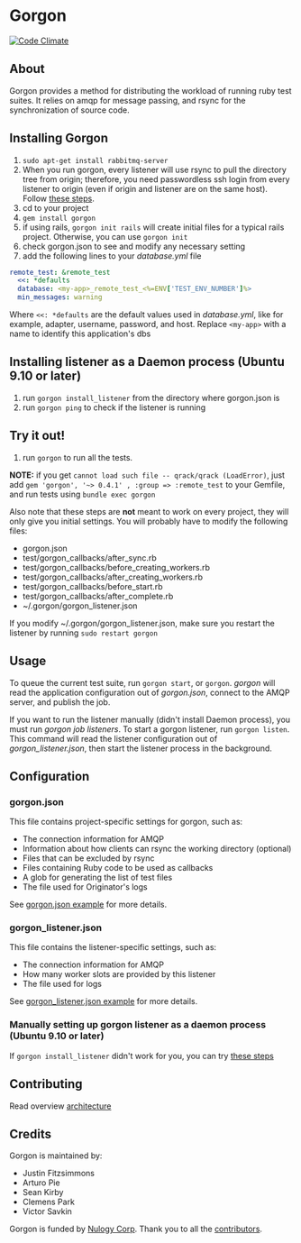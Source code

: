 Gorgon
=====================

[![Code Climate](https://codeclimate.com/repos/52fe375ae30ba05ab2018c4b/badges/967fbf3b79e48ece4405/gpa.png)](https://codeclimate.com/repos/52fe375ae30ba05ab2018c4b/feed)

About
---------------------

Gorgon provides a method for distributing the workload of running ruby test suites. It relies on amqp for message passing, and rsync for the synchronization of source code.

Installing Gorgon
-----------------
1. `sudo apt-get install rabbitmq-server`
1. When you run gorgon, every listener will use rsync to pull the directory tree from origin; therefore, you need passwordless ssh login from every listener to origin (even if origin and listener are on the same host). Follow [these steps](http://linuxconfig.org/Passwordless_ssh).
1. cd to your project
1. `gem install gorgon`
1. if using rails, `gorgon init rails` will create initial files for a typical rails project. Otherwise, you can use `gorgon init`
1. check gorgon.json to see and modify any necessary setting
1. add the following lines to your _database.yml_ file

```yaml
remote_test: &remote_test
  <<: *defaults
  database: <my-app>_remote_test_<%=ENV['TEST_ENV_NUMBER']%>
  min_messages: warning
```

Where `<<: *defaults` are the default values used in _database.yml_, like for example, adapter, username, password, and host. Replace `<my-app>` with a name to identify this application's dbs

Installing listener as a Daemon process (Ubuntu 9.10 or later)
----------------------------------------------------------------
1. run `gorgon install_listener` from the directory where gorgon.json is
1. run `gorgon ping` to check if the listener is running

Try it out!
-----------
1. run `gorgon` to run all the tests.

**NOTE:** if you get `cannot load such file -- qrack/qrack (LoadError)`, just add `gem 'gorgon', '~> 0.4.1' , :group => :remote_test` to your Gemfile, and run tests using `bundle exec gorgon`

Also note that these steps are **not** meant to work on every project, they will only give you initial settings. You will probably have to modify the following files:
* gorgon.json
* test/gorgon_callbacks/after\_sync.rb
* test/gorgon_callbacks/before\_creating\_workers.rb
* test/gorgon_callbacks/after\_creating\_workers.rb
* test/gorgon_callbacks/before\_start.rb
* test/gorgon_callbacks/after\_complete.rb
* ~/.gorgon/gorgon_listener.json

If you modify ~/.gorgon/gorgon_listener.json, make sure you restart the listener by running `sudo restart gorgon`

Usage
---------------------

To queue the current test suite, run `gorgon start`, or `gorgon`. _gorgon_ will read the application configuration out of _gorgon.json_, connect to the AMQP server, and publish the job.

If you want to run the listener manually (didn't install Daemon process), you must run _gorgon job listeners_. To start a gorgon listener, run `gorgon listen`. This command will read the listener configuration out of _gorgon\_listener.json_, then start the listener process in the background.

Configuration
---------------------

### gorgon.json
This file contains project-specific settings for gorgon, such as:

* The connection information for AMQP
* Information about how clients can rsync the working directory (optional)
* Files that can be excluded by rsync
* Files containing Ruby code to be used as callbacks
* A glob for generating the list of test files
* The file used for Originator's logs

See [gorgon.json example](/gorgon.json.sample) for more details.

### gorgon_listener.json
This file contains the listener-specific settings, such as:

* The connection information for AMQP
* How many worker slots are provided by this listener
* The file used for logs

See [gorgon_listener.json example](/gorgon_listener.json.sample) for more details.

### Manually setting up gorgon listener as a daemon process (Ubuntu 9.10 or later)
If `gorgon install_listener` didn't work for you, you can try [these steps](/daemon_with_upstart_and_rvm.md)

Contributing
---------------------
Read overview [architecture](/architecture.md)

Credits
---------------------
Gorgon is maintained by:
* Justin Fitzsimmons
* Arturo Pie
* Sean Kirby
* Clemens Park
* Victor Savkin

Gorgon is funded by [Nulogy Corp](http://www.nulogy.com/).
Thank you to all the [contributors](https://github.com/Fitzsimmons/Gorgon/contributors).
